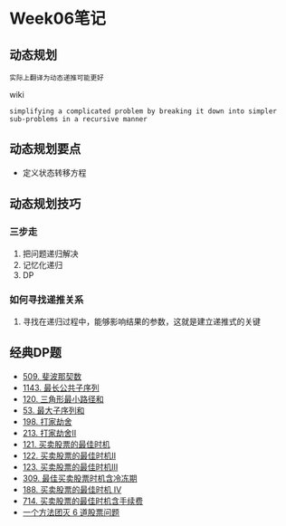 # Week06笔记

## 动态规划
```
实际上翻译为动态递推可能更好
```

wiki
```
simplifying a complicated problem by breaking it down into simpler sub-problems in a recursive manner
```

## 动态规划要点
- 定义状态转移方程

## 动态规划技巧
### 三步走
1. 把问题递归解决
2. 记忆化递归
3. DP

### 如何寻找递推关系
1. 寻找在递归过程中，能够影响结果的参数，这就是建立递推式的关键

## 经典DP题
- [509. 斐波那契数](https://leetcode-cn.com/problems/fibonacci-number)
- [1143. 最长公共子序列](https://leetcode-cn.com/problems/longest-common-subsequence)
- [120. 三角形最小路径和](https://leetcode-cn.com/problems/triangle/description/)
- [53. 最大子序列和](https://leetcode-cn.com/problems/maximum-subarray/)
- [198. 打家劫舍](https://leetcode-cn.com/problems/house-robber/)
- [213. 打家劫舍II](https://leetcode-cn.com/problems/house-robber/)
- [121. 买卖股票的最佳时机](https://leetcode-cn.com/problems/best-time-to-buy-and-sell-stock/)
- [122. 买卖股票的最佳时机II](https://leetcode-cn.com/problems/best-time-to-buy-and-sell-stock-ii/)
- [123. 买卖股票的最佳时机III](https://leetcode-cn.com/problems/best-time-to-buy-and-sell-stock-iii/)
- [309. 最佳买卖股票时机含冷冻期](https://leetcode-cn.com/problems/best-time-to-buy-and-sell-stock-with-cooldown/)
- [188. 买卖股票的最佳时机 IV](https://leetcode-cn.com/problems/best-time-to-buy-and-sell-stock-iv/)
- [714. 买卖股票的最佳时机含手续费](https://leetcode-cn.com/problems/best-time-to-buy-and-sell-stock-with-transaction-fee/)
- [一个方法团灭 6 道股票问题](https://leetcode-cn.com/problems/best-time-to-buy-and-sell-stock/solution/yi-ge-fang-fa-tuan-mie-6-dao-gu-piao-wen-ti-by-l-3/)
